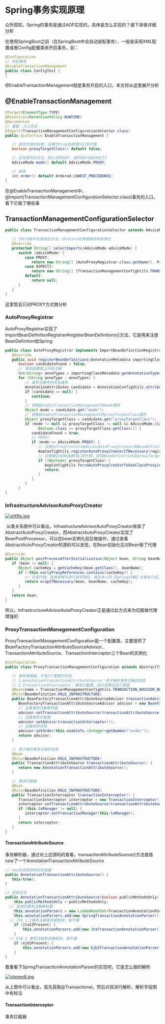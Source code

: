 # Spring事务实现原理

众所周知，Spring的事务是通过AOP实现的，具体是怎么实现的？接下来做详细分析

在使用SpringBoot之前（在SpringBoot中会自动装配事务），一般是采用XML配置或者Config配置类来开启事务，如：

```java
@Configuration
// 开启事务
@EnableTransactionManagement
public class ConfigTest {
}
```

@EnableTransactionManagement就是事务开启的入口，本文将从这里展开分析



## @EnableTransactionManagement

```java
@Target(ElementType.TYPE)
@Retention(RetentionPolicy.RUNTIME)
@Documented
// 重要：入口在这
@Import(TransactionManagementConfigurationSelector.class)
public @interface EnableTransactionManagement {

   // 是否代理目标类，设置为true会使用CGLIB代理
   boolean proxyTargetClass() default false;

   // 实现事务的方式，默认为PROXY，有PROXY和ASPECTJ 
   AdviceMode mode() default AdviceMode.PROXY;

   // 排序
   int order() default Ordered.LOWEST_PRECEDENCE;
}
```

在@EnableTransactionManagement中，@Import(TransactionManagementConfigurationSelector.class)事务的入口，看下它做了哪些事



## TransactionManagementConfigurationSelector

```java
public class TransactionManagementConfigurationSelector extends AdviceModeImportSelector<EnableTransactionManagement> {

   // IOC过程中会调用此方法，对return的类做解析和实例化
   @Override
   protected String[] selectImports(AdviceMode adviceMode) {
      switch (adviceMode) {
         case PROXY:
            return new String[] {AutoProxyRegistrar.class.getName(), ProxyTransactionManagementConfiguration.class.getName()};
         case ASPECTJ:
            return new String[] {TransactionManagementConfigUtils.TRANSACTION_ASPECT_CONFIGURATION_CLASS_NAME};
         default:
            return null;
      }
   }
}
```

这里暂且只对PROXY方式做分析



### AutoProxyRegistrar

AutoProxyRegistrar实现了ImportBeanDefinitionRegistrar#registerBeanDefinitions()方法，它是用来注册BeanDefinition给Spring

```java
public class AutoProxyRegistrar implements ImportBeanDefinitionRegistrar {
   @Override
   public void registerBeanDefinitions(AnnotationMetadata importingClassMetadata, BeanDefinitionRegistry registry) {
      boolean candidateFound = false;
      // 拿到配置类上所有注解
      Set<String> annoTypes = importingClassMetadata.getAnnotationTypes();
      for (String annoType : annoTypes) {
         // 拿到注解中的所有属性
         AnnotationAttributes candidate = AnnotationConfigUtils.attributesFor(importingClassMetadata, annoType);
         if (candidate == null) {
            continue;
         }
         // 获取@EnableTransactionManagement的mode属性
         Object mode = candidate.get("mode");
         // 获取@EnableTransactionManagement的proxyTargetClass属性
         Object proxyTargetClass = candidate.get("proxyTargetClass");
         if (mode != null && proxyTargetClass != null && AdviceMode.class == mode.getClass() &&
               Boolean.class == proxyTargetClass.getClass()) {
            candidateFound = true;
            // PROXY
            if (mode == AdviceMode.PROXY) {
               // 注册InfrastructureAdvisorAutoProxyCreator到BeanDefinitionMap
               AopConfigUtils.registerAutoProxyCreatorIfNecessary(registry);
               // 如果要对目标类做CBLIB代理，则将BeanDefinition的proxyTargetClass属性设置为true
               if ((Boolean) proxyTargetClass) {
                  AopConfigUtils.forceAutoProxyCreatorToUseClassProxying(registry);
                  return;
               }
            }
         }
      }
}
```



### InfrastructureAdvisorAutoProxyCreator

[![ytXfts.jpg](https://s3.ax1x.com/2021/02/07/ytXfts.jpg)](https://imgchr.com/i/ytXfts)

 从类关系图中可以看出，InfrastructureAdvisorAutoProxyCreator继承了AbstractAutoProxyCreator，而AbstractAutoProxyCreator实现了BeanPostProcessor，可以在bean实例化前后做操作，通过查看AbstractAutoProxyCreator的源码可以发现，在Bean初始化后对Bean做了代理

```java
@Override
public Object postProcessAfterInitialization(Object bean, String beanName) throws BeansException {
   if (bean != null) {
      Object cacheKey = getCacheKey(bean.getClass(), beanName);
      if (!this.earlyProxyReferences.contains(cacheKey)) {
         // 生成代理，具体原理可自行查阅源码，或在本人的【Spring详解】文章有介绍，主要功能是生成代理对象
         return wrapIfNecessary(bean, beanName, cacheKey);
      }
   }
   return bean;
}
```

所以，InfrastructureAdvisorAutoProxyCreator正是通过此方式来为切面做代理增强的





### ProxyTransactionManagementConfiguration

ProxyTransactionManagementConfiguration是一个配置类，主要提供了BeanFactoryTransactionAttributeSourceAdvisor、TransactionAttributeSource、TransactionInterceptor三个Bean的实例化

```java
@Configuration
public class ProxyTransactionManagementConfiguration extends AbstractTransactionManagementConfiguration {

   // 事务增强器，它有2个重要的字段
   // 1.AnnotationTransactionAttributeSource：用于解析事务注解的信息
   // 2.TransactionInterceptor：事务拦截器，执行逻辑在这个里面
   @Bean(name = TransactionManagementConfigUtils.TRANSACTION_ADVISOR_BEAN_NAME)
   @Role(BeanDefinition.ROLE_INFRASTRUCTURE)
   public BeanFactoryTransactionAttributeSourceAdvisor transactionAdvisor() {
      BeanFactoryTransactionAttributeSourceAdvisor advisor = new BeanFactoryTransactionAttributeSourceAdvisor();
      // 设置事务注解解析器
      advisor.setTransactionAttributeSource(transactionAttributeSource());
      // 设置事务拦截器
      advisor.setAdvice(transactionInterceptor());
      // 设置排序字段
      advisor.setOrder(this.enableTx.<Integer>getNumber("order"));
      return advisor;
   }
 
   // 用于解析事务注解的信息
   @Bean
   @Role(BeanDefinition.ROLE_INFRASTRUCTURE)
   public TransactionAttributeSource transactionAttributeSource() {
      return new AnnotationTransactionAttributeSource();
   }

   // 事务拦截器
   @Bean
   @Role(BeanDefinition.ROLE_INFRASTRUCTURE)
   public TransactionInterceptor transactionInterceptor() {
      TransactionInterceptor interceptor = new TransactionInterceptor();
      interceptor.setTransactionAttributeSource(transactionAttributeSource());
      if (this.txManager != null) {
         interceptor.setTransactionManager(this.txManager);
      }
      return interceptor;
   }
}
```



#### TransactionAttributeSource

事务解析器，通过对上述源码的查看，transactionAttributeSource()方法直接new了一个AnnotationTransactionAttributeSource

```java
// new的话就调用此构造器
public AnnotationTransactionAttributeSource() {
   this(true);
}

// 具体实现
public AnnotationTransactionAttributeSource(boolean publicMethodsOnly) {
	this.publicMethodsOnly = publicMethodsOnly;
  // 具体的事务注解解析器
	this.annotationParsers = new LinkedHashSet<TransactionAnnotationParser>(2);
	this.annotationParsers.add(new SpringTransactionAnnotationParser());
  // JTA 1.2事务注解是否被使用，我不懂
	if (jta12Present) {
		this.annotationParsers.add(new JtaTransactionAnnotationParser());
	}
  // EJB 3 事务注解是否被使用，我不懂
	if (ejb3Present) {
		this.annotationParsers.add(new Ejb3TransactionAnnotationParser());
	}
}
```

着重看下SpringTransactionAnnotationParser的实现吧，它是怎么做的解析

[![ytxmm8.jpg](https://s3.ax1x.com/2021/02/07/ytxmm8.jpg)](https://imgchr.com/i/ytxmm8)

从上图中可以看出，首先获取@Transactional，然后对其进行解析，解析字段图中有标注



#### TransactionInterceptor

事务拦截器